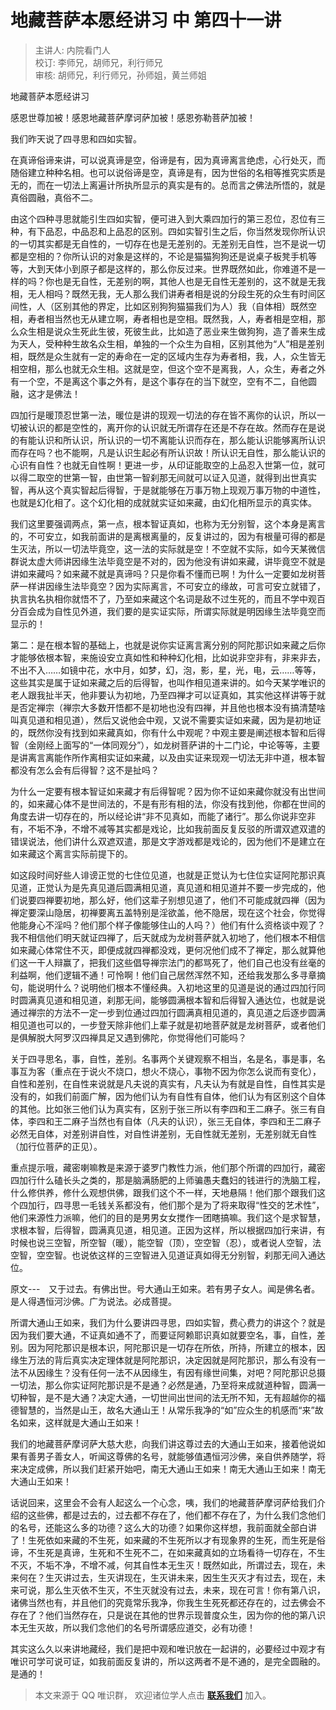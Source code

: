 # 地藏菩萨本愿经讲习 中 第四十一讲

> 主讲人: 内院看门人 <br />
> 校订: 李师兄，胡师兄，利行师兄 <br />
> 审核: 胡师兄，利行师兄，孙师姐，黄兰师姐 <br />

地藏菩萨本愿经讲习

感恩世尊加被！感恩地藏菩萨摩诃萨加被！感恩弥勒菩萨加被！

我们昨天说了四寻思和四如实智。

在真谛俗谛来讲，可以说真谛是空，俗谛是有，因为真谛离言绝虑，心行处灭，而随俗建立种种名相。也可以说俗谛是空，真谛是有，因为世俗的名相等推究实质是无的，而在一切法上离遍计所执所显示的真实是有的。总而言之佛法所悟的，就是真俗圆融，真俗不二。

由这个四种寻思就能引生四如实智，便可进入到大乘四加行的第三忍位，忍位有三种，有下品忍，中品忍和上品忍的区别。四如实智引生之后，你当然发现你所认识的一切其实都是无自性的，一切存在也是无差别的。无差别无自性，岂不是说一切都是空相的？你所认识的对象是这样的，不论是猫猫狗狗还是说桌子板凳手机等等，大到天体小到原子都是这样的，那么你反过来。世界既然如此，你难道不是一样的吗？你也是无自性，无差别的啊，其他人也是无自性无差别的，这不就是无我相，无人相吗？既然无我，无人那么我们讲寿者相是说的分段生死的众生有时间区间性，人（区别其他的界定，比如区别狗狗猫猫我们为人）我（自体相）既然空相，寿者相当然也无从建立啊，寿者相也是空相。既然我，人，寿者相是空相，那么众生相是说众生死此生彼，死彼生此，比如造了恶业来生做狗狗，造了善来生成为天人，受种种生故名众生相，单独的一个众生为自相，区别其他为“人”相是差别相，既然是众生就有一定的寿命在一定的区域内生存为寿者相，我，人，众生皆无相空相，那么也就无众生相。这就是空，但这个空不是离我，人，众生，寿者之外有一个空，不是离这个事之外有，是这个事存在的当下就空，空有不二，自他圆融，这才是佛法！

四加行是暖顶忍世第一法，暖位是讲的现观一切法的存在皆不离你的认识，所以一切被认识的都是空性的，离开你的认识就无所谓存在还是不存在故。然而存在是说的有能认识和所认识，所认识的一切不离能认识而存在，那么能认识能够离所认识而存在吗？也不能啊，凡是认识生起必有所认识故！所认识无自性，那么能认识的心识有自性？也就无自性啊！更进一步，从印证能取空的上品忍入世第一位，就可以得二取空的世第一智，由世第一智刹那无间就可以证入见道，就得到出世真实智，再从这个真实智起后得智，于是就能够在万事万物上现观万事万物的中道性，也就是幻化相了。这个幻化相的成就就实证如来藏，由幻化相所显示的真实体。

我们这里要强调两点，第一点，根本智证真如，也称为无分别智，这个本身是离言的，不可安立，如我前面讲的是离根离量的，反复讲过的，因为有根量可得的都是生灭法，所以一切法毕竟空，这一法的实际就是空！不空就不实际，如今天某微信群说太虚大师讲因缘生法毕竟空是不对的，因为他没有讲如来藏，讲毕竟空不就是讲如来藏吗？如来藏不就是真谛吗？只是你看不懂而已啊！为什么一定要如龙树菩萨一样讲因缘生法毕竟空？因为实际离言，不可安立的缘故，可言可安立就错了，执言执名执相你就悟不了，乃至如来藏这个名词是敌不过生死的，而且不学中观百分百会成为自性见外道，我们要的是实证实际，所谓实际就是明因缘生法毕竟空而显示的！

第二：是在根本智的基础上，也就是说你实证离言离分别的阿陀那识如来藏之后你才能够依根本智，来施设安立真如性和种种幻化相，比如说非空非有，非来非去，不出不入……如镜中花，水中月，如梦，幻，泡，影，星，光，电，云……等等，这些其实是属于证如来藏之后的后得智，也叫作相见道来讲的。如今天某学唯识的老人跟我扯半天，他非要认为初地，乃至四禅才可以证真如，其实他这样讲等于就是否定禅宗（禅宗大多数开悟都不是初地也没有四禅，并且他也根本没有搞清楚啥叫真见道和相见道），然后又说他会中观，又说不需要实证如来藏，因为是初地证的，既然你没有找到如来藏真如，你有什么中观呢？中观主要是阐述根本智和后得智（金刚经上面写的“一体同观分”），如龙树菩萨讲的十二门论，中论等等，主要是讲离言离能作所作离相实证如来藏，以及由实证来现观一切法无非中道，根本智都没有怎么会有后得智？这不是扯吗？

为什么一定要有根本智证如来藏才有后得智呢？因为你不证如来藏你就没有出世间的，如来藏心体不是世间法的，不是有形有相的法，你没有找到他，你都在世间的角度去讲一切存在的，所以经论讲“非不见真如，而能了诸行”。那么你说非空非有，不垢不净，不增不减等其实都是戏论，比如我前面反复反驳的所谓双遮双遣的错误说法，他们讲什么双遮双遣，那是文字游戏都是戏论的，因为他们不是建立在如来藏这个离言实际前提下的。

如这段时间好些人诽谤正觉的七住位见道，也就是正觉认为七住位实证阿陀那识真见道，正觉认为是先真见道后圆满相见道，真见道和相见道并不要一步完成的，他们说要四禅要初地，那么好，他们这辈子别想见道了，他们不可能成就四禅（因为禅定要深山隐居，初禅要离五盖特别是淫欲盖，他不隐居，现在这个社会，你觉得他能身心不淫吗？他们那个样子像能够住山的人吗？）他们有什么资格谈中观了？我不相信他们明天就证四禅了，后天就成为龙树菩萨就入初地了，他们根本不相信如来藏心体常住不灭，即便成就四禅都没戏，更何况他们成不了禅定，那么就算他们这一干人辩赢了，把我们这些倡导禅宗法门的都骂死了，他们自己也没有丝毫的利益啊，他们逻辑不通！可怜啊！他们自己居然浑然不知，还给我发那么多寻章摘句，能说明什么？说明他们根本不懂经典。入初地这里的见道是说的通过四加行同时圆满真见道和相见道，刹那无间，能够圆满根本智和后得智入通达位，也就是说通过禅宗的方法不一定一步到位通过四加行圆满真相见道的，真见道之后逐步圆满相见道也可以的，一步登天除非他们上辈子就是初地菩萨就是龙树菩萨，或者他们是俱解脱大阿罗汉四禅具足又遇到佛陀，你觉得他们可能吗？

关于四寻思名，事，自性，差别。名事两个关键观察不相当，名是名，事是事，名事互为客（重点在于说火不烧口，想火不烧心，事物不因为你怎么说而有变化），自性和差别，在自性来说就是凡夫说的真实有，凡夫认为有就是自性，自性其实是没有的，如我们前面广解，因为他们认为有自性有自体，他们认为有区别这个自体的其他。比如张三他们认为真实有，区别于张三所以有李四和王二麻子。张三有自体，李四和王二麻子当然也有自体（凡夫的认识），张三无自体，李四和王二麻子必然无自体，对差别讲自性，对自性讲差别，无自性就无差别，无差别就无自性（加行位菩萨的正见）。

重点提示哦，藏密喇嘛教是来源于婆罗门教性力派，他们那个所谓的四加行，藏密四加行什么磕长头之类的，那是脑满肠肥的上师骗愚夫蠢妇的钱进行的洗脑工程，什么修供养，修什么观想供佛，跟我们这个不一样，天地悬隔！他们那个跟我们这个四加行，四寻思一毛钱关系都没有，他们那个是为了将来取得“性交的艺术性”，他们来源性力派嘛，他们的目的是男男女女搅作一团瞎搞嘛。我们这个是求智慧，求根本智，后得智，圆满真见道，相见道。正因为这样，所以根据四加行来讲，有时候也说三空智，所空智（暖），能空智（顶），空空智（忍），或者说人空智，法空智，空空智。也说依这样的三空智进入见道证真如得无分别智，刹那无间入通达位。

原文---　又于过去。有佛出世。号大通山王如来。若有男子女人。闻是佛名者。是人得遇恒河沙佛。广为说法。必成菩提。

所谓大通山王如来，我们为什么要讲四寻思，四如实智，费心费力的讲这个？就是因为我们要大通，不证真如通不了，而要证阿赖耶识真如就要空名，事，自性，差别。因为阿陀那识是根本识，阿陀那识是一切存在所依，所持，所建立的根本，因缘生万法的背后真实决定理体就是阿陀那识，决定因就是阿陀那识，那么有没有一法不从因缘生？没有任何一法不从因缘生，有因有缘世间集，对吧？阿陀那识总摄一切法，那么你实证阿陀那识是不是通？必然是通，乃至将来成就道种智，圆满一切种智，是不是大通？决定大通，一切世间出世间的法无所不知，无有超越你的福德智慧的，当然是山王，故名大通山王！从常乐我净的“如”应众生的机感而“来”故名如来，这样就是大通山王如来！

我们的地藏菩萨摩诃萨大慈大悲，向我们讲这尊过去的大通山王如来，接着他说如果有善男子善女人，听闻这尊佛的名号，就能够值遇恒河沙佛，亲自供养随学，将来决定成佛，所以我们赶紧开始吧，南无大通山王如来！南无大通山王如来！南无大通山王如来！

话说回来，这里会不会有人起这么一个心念，咦，我们的地藏菩萨摩诃萨给我们介绍的这些佛，都是过去的，过去都不存在了，他们都不存在了，为什么我们念他们的名号，还能这么多的功德？这么大的功德？如果你这样想，我前面就全部白讲了！生死依如来藏的不生死，如来藏的不生死所以才有现象界的生死，而生死是俗谛，不生死是真谛，生死和不生死不二，在如来藏真如的立场看待一切存在，不生不灭，不垢不净，不增不减，何其自性本无生灭！既然如此，所谓过去，现在，未来何在？生灭讲过去，生灭讲现在，生灭讲未来，因生生灭灭才有过去，现在，未来可说，那么生灭依不生灭，不生灭就没有过去，未来，现在可言！你有第八识，诸佛当然也有，并且他们的究竟常乐我净，你我生生死死都还存在的，过去佛会不存在了？他们当然存在，只是说在其他的世界示现普度众生，因为你的他的第八识本无生灭故，所以我们念他们的名号所谓感应道交，必有功德！

其实这么久以来讲地藏经，我们是把中观和唯识放在一起讲的，必要经过中观才有唯识可学可说可证，如我前面反复讲的，所以这两者不是不通的，是完全圆融的。是通的！

> 本文来源于 QQ 唯识群， 欢迎诸位学人点击 **[联系我们](https://mp.weixin.qq.com/s/lZCfWjmLjgNR165Tx4_bCQ)** 加入。
